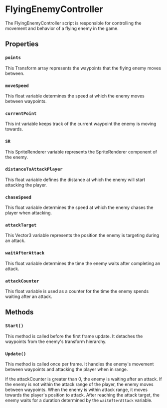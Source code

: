 # FlyingEnemyController

The FlyingEnemyController script is responsible for controlling the movement and behavior of a flying enemy in the game.

## Properties

### `points`

This Transform array represents the waypoints that the flying enemy moves between.

### `moveSpeed`

This float variable determines the speed at which the enemy moves between waypoints.

### `currentPoint`

This int variable keeps track of the current waypoint the enemy is moving towards.

### `SR`

This SpriteRenderer variable represents the SpriteRenderer component of the enemy.

### `distanceToAttackPlayer`

This float variable defines the distance at which the enemy will start attacking the player.

### `chaseSpeed`

This float variable determines the speed at which the enemy chases the player when attacking.

### `attackTarget`

This Vector3 variable represents the position the enemy is targeting during an attack.

### `waitAfterAttack`

This float variable determines the time the enemy waits after completing an attack.

### `attackCounter`

This float variable is used as a counter for the time the enemy spends waiting after an attack.

## Methods

### `Start()`

This method is called before the first frame update. It detaches the waypoints from the enemy's transform hierarchy.

### `Update()`

This method is called once per frame. It handles the enemy's movement between waypoints and attacking the player when in range.

If the attackCounter is greater than 0, the enemy is waiting after an attack. If the enemy is not within the attack range of the player, the enemy moves between waypoints. When the enemy is within attack range, it moves towards the player's position to attack. After reaching the attack target, the enemy waits for a duration determined by the `waitAfterAttack` variable.
